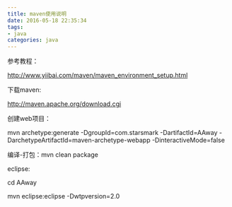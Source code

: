 ```yaml
---
title: maven使用说明
date: 2016-05-18 22:35:34
tags:
- java
categories: java
---
```


参考教程：

http://www.yiibai.com/maven/maven_environment_setup.html

下载maven:

http://maven.apache.org/download.cgi

创建web项目：

mvn archetype:generate -DgroupId=com.starsmark -DartifactId=AAway -DarchetypeArtifactId=maven-archetype-webapp -DinteractiveMode=false

编译-打包：mvn clean package

eclipse:

cd AAway

mvn eclipse:eclipse -Dwtpversion=2.0
